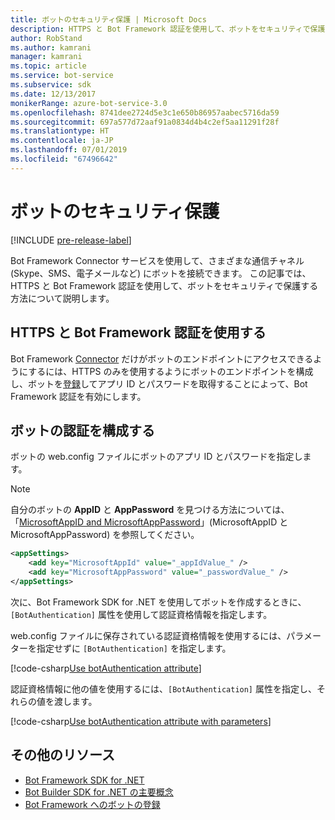 ```yaml
---
title: ボットのセキュリティ保護 | Microsoft Docs
description: HTTPS と Bot Framework 認証を使用して、ボットをセキュリティで保護する方法について説明します。
author: RobStand
ms.author: kamrani
manager: kamrani
ms.topic: article
ms.service: bot-service
ms.subservice: sdk
ms.date: 12/13/2017
monikerRange: azure-bot-service-3.0
ms.openlocfilehash: 8741dee2724d5e3c1e650b86957aabec5716da59
ms.sourcegitcommit: 697a577d72aaf91a0834d4b4c2ef5aa11291f28f
ms.translationtype: HT
ms.contentlocale: ja-JP
ms.lasthandoff: 07/01/2019
ms.locfileid: "67496642"
---
```

# <a name="secure-your-bot"></a>ボットのセキュリティ保護

[!INCLUDE [pre-release-label](../includes/pre-release-label-v3.md)]

Bot Framework Connector サービスを使用して、さまざまな通信チャネル (Skype、SMS、電子メールなど) にボットを接続できます。 この記事では、HTTPS と Bot Framework 認証を使用して、ボットをセキュリティで保護する方法について説明します。

## <a name="use-https-and-bot-framework-authentication"></a>HTTPS と Bot Framework 認証を使用する

Bot Framework [Connector](bot-builder-dotnet-concepts.md#connector) だけがボットのエンドポイントにアクセスできるようにするには、HTTPS のみを使用するようにボットのエンドポイントを構成し、ボットを[登録](~/bot-service-quickstart-registration.md)してアプリ ID とパスワードを取得することによって、Bot Framework 認証を有効にします。 

## <a name="configure-authentication-for-your-bot"></a>ボットの認証を構成する

ボットの web.config ファイルにボットのアプリ ID とパスワードを指定します。 

> [!NOTE]
> 自分のボットの **AppID** と **AppPassword** を見つける方法については、「[MicrosoftAppID and MicrosoftAppPassword](~/bot-service-manage-overview.md#microsoftappid-and-microsoftapppassword)」(MicrosoftAppID と MicrosoftAppPassword) を参照してください。

```xml
<appSettings>
    <add key="MicrosoftAppId" value="_appIdValue_" />
    <add key="MicrosoftAppPassword" value="_passwordValue_" />
</appSettings>
```

次に、Bot Framework SDK for .NET を使用してボットを作成するときに、`[BotAuthentication]` 属性を使用して認証資格情報を指定します。 

web.config ファイルに保存されている認証資格情報を使用するには、パラメーターを指定せずに `[BotAuthentication]` を指定します。

[!code-csharp[Use botAuthentication attribute](../includes/code/dotnet-security.cs#attribute1)]

認証資格情報に他の値を使用するには、`[BotAuthentication]` 属性を指定し、それらの値を渡します。

[!code-csharp[Use botAuthentication attribute with parameters](../includes/code/dotnet-security.cs#attribute2)]

## <a name="additional-resources"></a>その他のリソース

- [Bot Framework SDK for .NET](bot-builder-dotnet-overview.md)
- [Bot Builder SDK for .NET の主要概念](bot-builder-dotnet-concepts.md)
- [Bot Framework へのボットの登録](~/bot-service-quickstart-registration.md)
